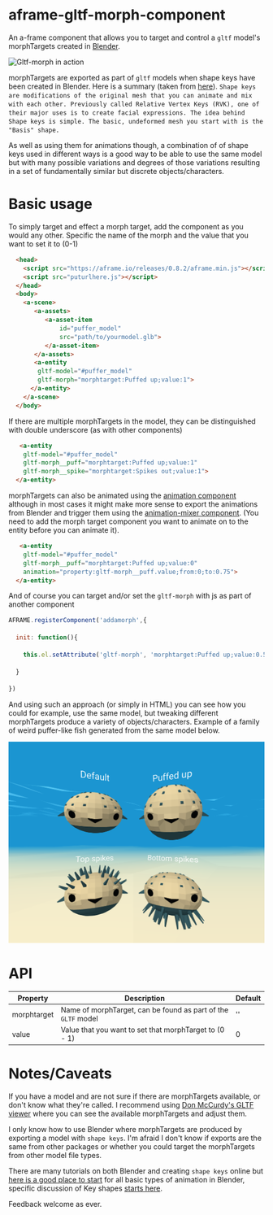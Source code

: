 # aframe-gltf-morph-component
An a-frame component that allows you to target and control a `gltf` model's morphTargets created in [Blender](https://www.blender.org/).

![Gltf-morph in action](https://github.com/elbobo/aframe-gltf-morph-component/blob/master/puffer.gif?raw=true)

morphTargets are exported as part of `gltf` models when shape keys have been created in Blender. Here is a summary (taken from [here](https://en.wikibooks.org/wiki/Blender_3D:_Noob_to_Pro/Advanced_Tutorials/Advanced_Animation/Guided_tour/Mesh/Shape)). `Shape keys are modifications of the original mesh that you can animate and mix with each other. Previously called Relative Vertex Keys (RVK), one of their major uses is to create facial expressions. The idea behind Shape keys is simple. The basic, undeformed mesh you start with is the "Basis" shape.` 

As well as using them for animations though, a combination of of shape keys used in different ways is a good way to be able to use the same model but with many possible variations and degrees of those variations resulting in a set of fundamentally similar but discrete objects/characters.

# Basic usage

To simply target and effect a morph target, add the component as you would any other. Specific the name of the morph and the value that you want to set it to (0-1)

```html
  <head>
    <script src="https://aframe.io/releases/0.8.2/aframe.min.js"></script>
    <script src="puturlhere.js"></script>
  </head>
  <body>
    <a-scene>
       <a-assets>
          <a-asset-item 
              id="puffer_model" 
              src="path/to/yourmodel.glb">
          </a-asset-item>
       </a-assets>
       <a-entity 
        gltf-model="#puffer_model"
        gltf-morph="morphtarget:Puffed up;value:1">
      </a-entity>
    </a-scene>
  </body>
```
If there are multiple morphTargets in the model, they can be distinguished with double underscore (as with other components)

```html
   <a-entity 
    gltf-model="#puffer_model"
    gltf-morph__puff="morphtarget:Puffed up;value:1"
    gltf-morph__spike="morphtarget:Spikes out;value:1">
  </a-entity>
```
morphTargets can also be animated using the [animation component](https://github.com/supermedium/superframe/tree/master/components/animation) although in most cases it might make more sense to export the animations from Blender and trigger them using the [animation-mixer component](https://github.com/donmccurdy/aframe-extras/tree/master/src/loaders). (You need to add the morph target component you want to animate on to the entity before you can animate it).

```html
   <a-entity 
    gltf-model="#puffer_model"
    gltf-morph__puff="morphtarget:Puffed up;value:0"
    animation="property:gltf-morph__puff.value;from:0;to:0.75">
  </a-entity>
```
And of course you can target and/or set the `gltf-morph` with js as part of another component

```javascript
AFRAME.registerComponent('addamorph',{
  
  init: function(){
    
    this.el.setAttribute('gltf-morph', 'morphtarget:Puffed up;value:0.5')
    
  }
  
})
```

And using such an approach (or simply in HTML) you can see how you could for example, use the same model, but tweaking different morphTargets produce a variety of objects/characters. Example of a family of weird puffer-like fish generated from the same model below.

![alt text](https://github.com/elbobo/aframe-gltf-morph-component/blob/master/variations.png?raw=true "Using one model with many morphTargets we can create a range of similar but distinct entities")

# API

Property | Description | Default
--- | --- | ---
morphtarget | Name of morphTarget, can be found as part of the `GLTF` model | ''
value | Value that you want to set that morphTarget to (0 - 1) | 0


# Notes/Caveats

If you have a model and are not sure if there are morphTargets available, or don't know what they're called. I recommend using [Don McCurdy's GLTF viewer](https://gltf-viewer.donmccurdy.com/) where you can see the available morphTargets and adjust them.

I only know how to use Blender where morphTargets are produced by exporting a model with `shape keys`. I'm afraid I don't know if exports are the same from other packages or whether you could target the morphTargets from other model file types. 

There are many tutorials on both Blender and creating `shape keys` online but [here is a good place to start](https://www.youtube.com/watch?v=n0VspDUOErE) for all basic types of animation in Blender, specific discussion of Key shapes [starts here](https://youtu.be/n0VspDUOErE?t=737).

Feedback welcome as ever.








